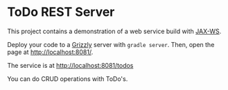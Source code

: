 # ToDo REST Server
This project contains a demonstration of a web service build with [JAX-WS](http://docs.oracle.com/javaee/6/tutorial/doc/bnayl.html). 

Deploy your code to a [Grizzly](https://grizzly.java.net/) server with ```gradle server```. Then, open the page at [http://localhost:8081/](http://localhost:8081/). 

The service is at [http://localhost:8081/todos](http://localhost:8081/todos)

You can do CRUD operations with ToDo's.

